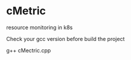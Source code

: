 # cMetric
resource monitoring in k8s

Check your gcc version before build the project

g++ cMectric.cpp
